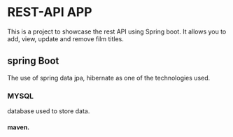 # REST-API APP
This is a project to showcase the rest API using Spring boot. It allows you to add, view, update and remove film titles.
## spring Boot 
The use  of spring data jpa, hibernate as one of the technologies used.
### MYSQL 
database used to store data.
#### maven.
